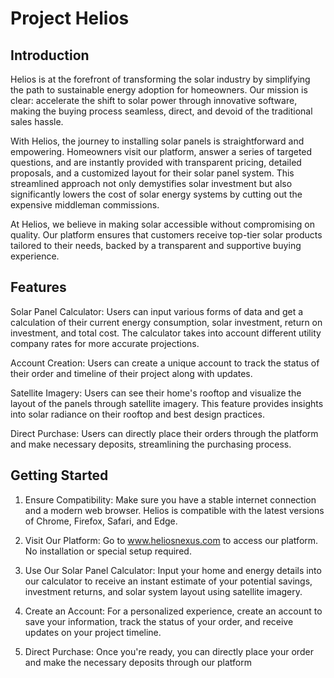 # Project Helios 

## Introduction 
Helios is at the forefront of transforming the solar industry by simplifying the path to sustainable energy adoption for homeowners. Our mission is clear: accelerate the shift to solar power through innovative software, making the buying process seamless, direct, and devoid of the traditional sales hassle.

With Helios, the journey to installing solar panels is straightforward and empowering. Homeowners visit our platform, answer a series of targeted questions, and are instantly provided with transparent pricing, detailed proposals, and a customized layout for their solar panel system. This streamlined approach not only demystifies solar investment but also significantly lowers the cost of solar energy systems by cutting out the expensive middleman commissions.

At Helios, we believe in making solar accessible without compromising on quality. Our platform ensures that customers receive top-tier solar products tailored to their needs, backed by a transparent and supportive buying experience.

## Features
Solar Panel Calculator: Users can input various forms of data and get a calculation of their current energy consumption, solar investment, return on investment, and total cost. The calculator takes into account different utility company rates for more accurate projections.

Account Creation: Users can create a unique account to track the status of their order and timeline of their project along with updates.

Satellite Imagery: Users can see their home's rooftop and visualize the layout of the panels through satellite imagery. This feature provides insights into solar radiance on their rooftop and best design practices.

Direct Purchase: Users can directly place their orders through the platform and make necessary deposits, streamlining the purchasing process.

## Getting Started 
1. Ensure Compatibility: Make sure you have a stable internet connection and a modern web browser. Helios is compatible with the latest versions of Chrome, Firefox, Safari, and Edge.

2. Visit Our Platform: Go to www.heliosnexus.com to access our platform. No installation or special setup required.

3. Use Our Solar Panel Calculator: Input your home and energy details into our calculator to receive an instant estimate of your potential savings, investment returns, and solar system layout using satellite imagery.

4. Create an Account: For a personalized experience, create an account to save your information, track the status of your order, and receive updates on your project timeline.

5. Direct Purchase: Once you're ready, you can directly place your order and make the necessary deposits through our platform
